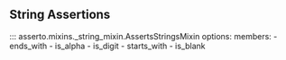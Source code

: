## String Assertions


::: asserto.mixins._string_mixin.AssertsStringsMixin
    options:
        members:
            - ends_with
            - is_alpha
            - is_digit
            - starts_with
            - is_blank
